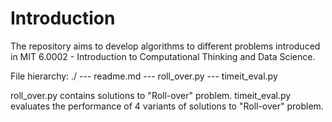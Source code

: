 # Introduction

The repository aims to develop algorithms to different problems introduced in MIT 6.0002 - Introduction to Computational Thinking and Data Science.


File hierarchy:
./
--- readme.md
--- roll_over.py
--- timeit_eval.py


roll_over.py contains solutions to "Roll-over" problem. timeit_eval.py evaluates the performance of 4 variants of solutions to "Roll-over" problem.